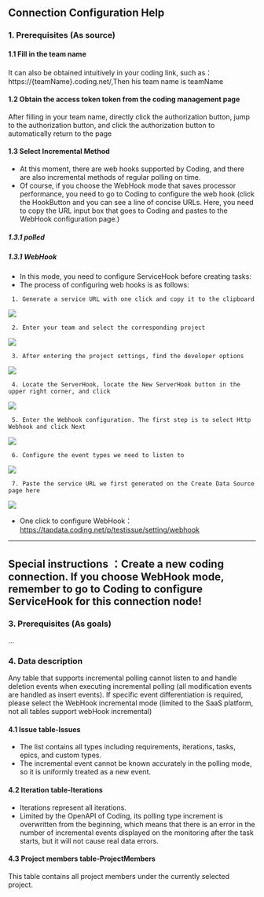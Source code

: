 ## **Connection Configuration Help**
### **1. Prerequisites (As source)**
#### **1.1 Fill in the team name**
It can also be obtained intuitively in your coding link, such as：https://{teamName}.coding.net/,Then his team name is teamName
#### **1.2 Obtain the access token token from the coding management page**
After filling in your team name, directly click the authorization button, jump to the authorization button, and click the authorization button to automatically return to the page
#### **1.3 Select Incremental Method**
- At this moment, there are web hooks supported by Coding, and there are also incremental methods of regular polling on time.
- Of course, if you choose the WebHook mode that saves processor performance, you need to go to Coding to configure the web hook (click the HookButton and you can see a line of concise URLs. Here, you need to copy the URL input box that goes to Coding and pastes to the WebHook configuration page.)
##### **1.3.1 polled**
##### **1.3.1 WebHook**
- In this mode, you need to configure ServiceHook before creating tasks:
- The process of configuring web hooks is as follows:

```
 1. Generate a service URL with one click and copy it to the clipboard
```
![](https://tapdata-bucket-01.oss-cn-beijing.aliyuncs.com/doc/coding/generate.PNG)

```
 2. Enter your team and select the corresponding project
```
![](https://tapdata-bucket-01.oss-cn-beijing.aliyuncs.com/doc/coding/init.PNG)

```
 3. After entering the project settings, find the developer options
```
![](https://tapdata-bucket-01.oss-cn-beijing.aliyuncs.com/doc/coding/developer.PNG)

```
 4. Locate the ServerHook, locate the New ServerHook button in the upper right corner, and click
```
![](https://tapdata-bucket-01.oss-cn-beijing.aliyuncs.com/doc/coding/init-webhook.PNG)

```
 5. Enter the Webhook configuration. The first step is to select Http Webhook and click Next
```
![](https://tapdata-bucket-01.oss-cn-beijing.aliyuncs.com/doc/coding/webhook.PNG)

```
 6. Configure the event types we need to listen to
```
![](https://tapdata-bucket-01.oss-cn-beijing.aliyuncs.com/doc/coding/monitor.PNG)

```
 7. Paste the service URL we first generated on the Create Data Source page here
```
![](https://tapdata-bucket-01.oss-cn-beijing.aliyuncs.com/doc/coding/url.PNG)


- One click to configure WebHook：https://tapdata.coding.net/p/testissue/setting/webhook

---
 Special instructions ：**Create a new coding connection. If you choose WebHook mode, remember to go to Coding to configure ServiceHook for this connection node!**
---

### **3. Prerequisites (As goals)**
...

### **4. Data description**
Any table that supports incremental polling cannot listen to and handle deletion events when executing incremental polling (all modification events are handled as insert events). If specific event differentiation is required, please select the WebHook incremental mode (limited to the SaaS platform, not all tables support webHook incremental)
#### **4.1 Issue table-Issues**
- The list contains all types including requirements, iterations, tasks, epics, and custom types.
- The incremental event cannot be known accurately in the polling mode, so it is uniformly treated as a new event.

#### **4.2 Iteration table-Iterations**
- Iterations represent all iterations. 
- Limited by the OpenAPI of Coding, its polling type increment is overwritten from the beginning, which means that there is an error in the number of incremental events displayed on the monitoring after the task starts, but it will not cause real data errors.

#### **4.3 Project members table-ProjectMembers**
This table contains all project members under the currently selected project.